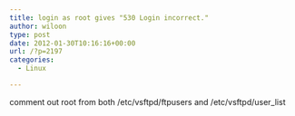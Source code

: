 ```yaml
---
title: login as root gives "530 Login incorrect."
author: wiloon
type: post
date: 2012-01-30T10:16:16+00:00
url: /?p=2197
categories:
  - Linux

---
```

comment out root from both /etc/vsftpd/ftpusers and /etc/vsftpd/user_list